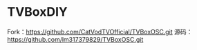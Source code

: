 # TVBoxDIY
Fork：https://github.com/CatVodTVOfficial/TVBoxOSC.git
源码：https://github.com/lm317379829/TVBoxOSC.git
